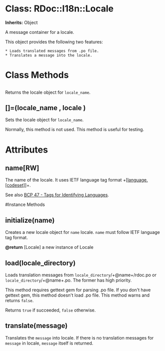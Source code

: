 # Class: RDoc::I18n::Locale
**Inherits:** Object
    

A message container for a locale.

This object provides the following two features:

    * Loads translated messages from .po file.
    * Translates a message into the locale.


# Class Methods
## [](locale_name ) [](#method-c-[])
Returns the locale object for `locale_name`.
## []=(locale_name , locale ) [](#method-c-[]=)
Sets the locale object for `locale_name`.

Normally, this method is not used. This method is useful for testing.
# Attributes
## name[RW] [](#attribute-i-name)
The name of the locale. It uses IETF language tag format
+[[language](_territory)[.[codeset]](@modifier)]+.

See also [BCP 47 - Tags for Identifying
Languages](http://tools.ietf.org/rfc/bcp/bcp47.txt).


#Instance Methods
## initialize(name) [](#method-i-initialize)
Creates a new locale object for `name` locale. `name` must follow IETF
language tag format.

**@return** [Locale] a new instance of Locale

## load(locale_directory) [](#method-i-load)
Loads translation messages from `locale_directory`/+@name+/rdoc.po or
`locale_directory`/+@name+.po. The former has high priority.

This method requires gettext gem for parsing .po file. If you don't have
gettext gem, this method doesn't load .po file. This method warns and returns
`false`.

Returns `true` if succeeded, `false` otherwise.

## translate(message) [](#method-i-translate)
Translates the `message` into locale. If there is no translation messages for
`message` in locale, `message` itself is returned.

